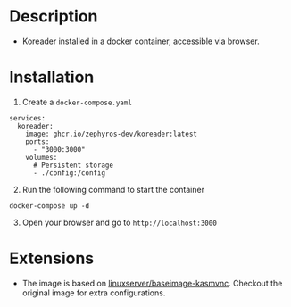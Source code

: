 # Description

- Koreader installed in a docker container, accessible via browser.

# Installation

1. Create a `docker-compose.yaml`

```
services:
  koreader:
    image: ghcr.io/zephyros-dev/koreader:latest
    ports:
      - "3000:3000"
    volumes:
      # Persistent storage
      - ./config:/config
```

2. Run the following command to start the container

```
docker-compose up -d
```

3. Open your browser and go to `http://localhost:3000`

# Extensions

- The image is based on [linuxserver/baseimage-kasmvnc](https://github.com/linuxserver/docker-baseimage-kasmvnc). Checkout the original image for extra configurations.
